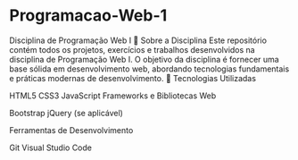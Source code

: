 # Programacao-Web-1
Disciplina de Programação Web I
📘 Sobre a Disciplina
Este repositório contém todos os projetos, exercícios e trabalhos desenvolvidos na disciplina de Programação Web I. O objetivo da disciplina é fornecer uma base sólida em desenvolvimento web, abordando tecnologias fundamentais e práticas modernas de desenvolvimento.
🚀 Tecnologias Utilizadas

HTML5
CSS3
JavaScript
Frameworks e Bibliotecas Web

Bootstrap
jQuery (se aplicável)


Ferramentas de Desenvolvimento

Git
Visual Studio Code

